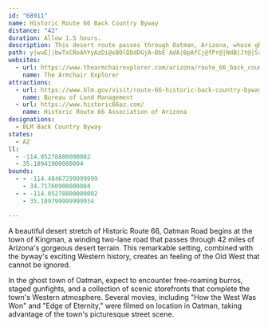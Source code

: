 ```yaml
---
id: "68911"
name: Historic Route 66 Back Country Byway
distance: "42"
duration: Allow 1.5 hours.
description: This desert route passes through Oatman, Arizona, whose ghost town appearance brings back the Old West. Free-roaming burros, staged gunfights, and gorgeous desert views come together to recreate a truly Western atmosphere.
path: y|wuE||bwTxCRoAhYyAzDi@xBOlDDdDGjA~BbE`AdA|BpAfCj@fPr@|NdB|Jt@|Sr@rBGlC]hDiAfDqBpIuHxDyBdCs@vD_@jEFdC^fA\jDzAv@f@rCjCnAdBlBrDd@tA|ArGrEbUvH|`@hCtIzHbUhC|GjG~MvFnJfJ|MlFvGpE`FxBrBfG`FrTtMzd@dZ`EpBzRbH|DjByGzQaClF}AtCgBrBmCpBrD|IpL`UnKbTljAnwBvB~B|IzGxB~BnQzVbVd[fZr_@nLzRzCzFbClFlQ~c@hDhIlWn]lTxc@fGdNfInSr@lCrAjMj@zBbAdC~{B|hE`LxTpIlOjEzIdN~VnhA|tB~CvDrDhDdDtBtNhIdBxAhCxCvBlDdaA``CrB`DnBpB~BlAtG~AfFlCbD`DdA~Bh@zC`Ih_CXfMWrF[zBeIhWeA`G_@lAyA|A}@|Aa@pB_@tC}ApFc@dDsCbMeA`GSdCRlD[lCSLWB[EoAk@i@D}@hCY~BBvBb@dC?\O^SZoAr@mAfAKXJrCsBzEw@jAuFhHYHUIc@B]PQZUfGm@xB_C`OJrBRjAhA|CHdBSp@yD`DyAtDKd@EdBg@lEN`Aj@|AlApOCp@o@x@UJu@Q]B_@T?dA^~At@fElBv@Rt@m@rC?~@K~@e@l@aCdAORu@rD?XJPtAtBrBNRRCXqAr@c@nAeAbBOfA^fBMdDHj@H^`@n@zBxBDPEd@OZa@BOEu@y@_@Mi@?UFcBjBOn@Nh@RNjBn@Nh@Ad@S~@eAdDSXK?y@w@c@Me@?YFc@h@y@bCeApASDYEKMw@aCa@}@WMqAL}BdAiAxBo@~AO|DcAv@mA\KRcAnEY^WJkDy@Y?[RcArA}A|@eAz@g@p@G`Dy@lBIb@H\ZBX]^u@rBmAx@]f@RFVE`AYbBCt@pAvDnA~@r@`Bd@xA^fBNxDXzBVbAl@XvAQT@b@b@h@`BnAjBx@xC~BfE^jARlAXLx@@X\?jA^rAEf@mAjD]d@[XeBr@kAz@g@fAGXB|@ELSBKq@~@aGEc@g@O[TDrA_@|@i@f@}B|@QTi@dDs@zAa@NqA_@o@?w@n@[n@BlAn@lAHdAYf@sAv@_@fA?l@T|@b@R^DPNPr@M^_A~@K~GQRu@\[n@c@vBHf@bAxBn@d@j@LhCJp@VjBxANr@AZcC~DI`@Lx@nB|@h@lAt@fC~ApA|CtARp@Of@mAdAo@x@cAlB_B|@ORWz@MrAJp@NPxBXbCe@rCWx@Vl@`@hBVxDrBpHl@lBr@d@\~@XhBRh@KpDaC|JaErAyBhBqBl@a@~@mCbBeDn@y@~@_AlAy@hBm@t@c@h@i@dAyBnCqEZY\StDaAj@e@v@aBTkAzFuHbHq@dBXjHPvG`CxAx@|BdBzK|ErBvAfElDjBdAtJrD|GfG~AlBpBlBbPnIj@|@~@rCx@xArBtB|ElClApB^~Ch@fHp@xCvDbJ|FtPfApCdDpGpJlP~GnPdAjAlCfB~ArAvEfHnAzAfElD`GdCp@p@dB`DfApAnInF|@jAdArBpKpZXf@nAdAn@D|AQ`@JRRh@|A~@fAl@^PFn@GlEeDr@Gr@@^LXArAm@bBItAc@~BFfA_@lMiQpEgErCcBnGwCjA_@hBFt@E`@Q^aAPgKd@mAl@s@XW^G`JMlBOx@[fDwB~CcAhAq@bDeDnAaAtIqDfBuAtDsGjAyA`BaAhHqApBQh@HxAl@xFdDlBl@|AEjDaAdF`A|HD|APnAl@nNpNx@l@rExB~KjErFrCxErA\Xn@pAr@x@zAhAbObGrAz@jy@x[pC~@xA\lHRfBPl_@nHzBRbFP`GQx@JrH`BzAJ`CAnM~@bB^bx@rUfA?`A_@f@a@xDeHp@u@n@_@fA]dAArIr@zBd@bBnAr@hAhA`AhFfC~M~IhBr@dLjBhBNhBr@rCgAx@Pj@^`@j@tAz@jl@`Kbg@xHtBn@|b@hSdUrInq@bVr@x@Rl@hAlH^p@rAdA~C|A`MpEjFjCnQhMxi@bVpEbCfDvBft@di@`Bf@rEz@dAh@b@`@~@vCf@z@d@d@~@`@lh@Ph`@xF~X|FjCpA|FxDrC~@b\K`ReDhCIrCNlBb@|MrD`DzCbArBj@zCJdA?jAWzRTbBx@dClA`C~C~DlA|@tBz@`D`@vGHnv@dBrFC~HaAdTwDhNyAtg@cHdHw@dDOdIC~`@rBrAVpJ~CbCf@dTzDdMdBbT`EpFrDnOnH~Ah@x@CxAU|C_BrFcAbGuErAy@|Ak@tMuBrBw@p@a@p@s@|A_DdA{DxBeG~@y@hAa@bC_@|EEto@tDdBPrCr@pCfBvD|CpAlAx@lAf@rAZrBOxGb@lCRXdAr@nAd@XKB_@mAqSe@sDy@eDi@sADYNMlBY
websites:
  - url: https://www.thearmchairexplorer.com/arizona/route_66_back_country_byway.php
    name: The Armchair Explorer
attractions:
  - url: https://www.blm.gov/visit/route-66-historic-back-country-byway
    name: Bureau of Land Management
  - url: https://www.historic66az.com/
    name: Historic Route 66 Association of Arizona
designations:
  - BLM Back Country Byway
states:
  - AZ
ll:
  - -114.05278800000002
  - 35.18941900000004
bounds:
  - - -114.48467299999999
    - 34.71760900000004
  - - -114.05278800000002
    - 35.189799999999934

---
```


A beautiful desert stretch of Historic Route 66, Oatman Road begins at the town of Kingman, a winding two-lane road that passes through 42 miles of Arizona's gorgeous desert terrain. This remarkable setting, combined with the byway's exciting Western history, creates an feeling of the Old West that cannot be ignored.

In the ghost town of Oatman, expect to encounter free-roaming burros, staged gunfights, and a collection of scenic storefronts that complete the town's Western atmosphere. Several movies, including "How the West Was Won" and "Edge of Eternity," were filmed on location in Oatman, taking advantage of the town's picturesque street scene.
